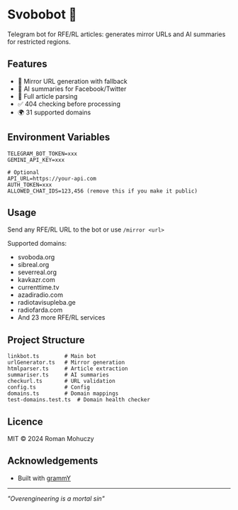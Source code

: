 # Svobobot 🤖

Telegram bot for RFE/RL articles: generates mirror URLs and AI summaries for restricted regions.

## Features

- 🔗 Mirror URL generation with fallback
- 📝 AI summaries for Facebook/Twitter
- 📰 Full article parsing
- ✅ 404 checking before processing
- 🌍 31 supported domains

## Environment Variables

```env
TELEGRAM_BOT_TOKEN=xxx
GEMINI_API_KEY=xxx

# Optional
API_URL=https://your-api.com
AUTH_TOKEN=xxx
ALLOWED_CHAT_IDS=123,456 (remove this if you make it public)
```

## Usage

Send any RFE/RL URL to the bot or use `/mirror <url>`

Supported domains:
- svoboda.org
- sibreal.org
- severreal.org
- kavkazr.com
- currenttime.tv
- azadiradio.com
- radiotavisupleba.ge
- radiofarda.com
- And 23 more RFE/RL services

## Project Structure

```
linkbot.ts        # Main bot
urlGenerator.ts   # Mirror generation
htmlparser.ts     # Article extraction
summariser.ts     # AI summaries
checkurl.ts       # URL validation
config.ts         # Config
domains.ts        # Domain mappings
test-domains.test.ts  # Domain health checker
```

## Licence

MIT © 2024 Roman Mohuczy

## Acknowledgements

- Built with [grammY](https://grammy.dev/)

---

*"Overengineering is a mortal sin"*